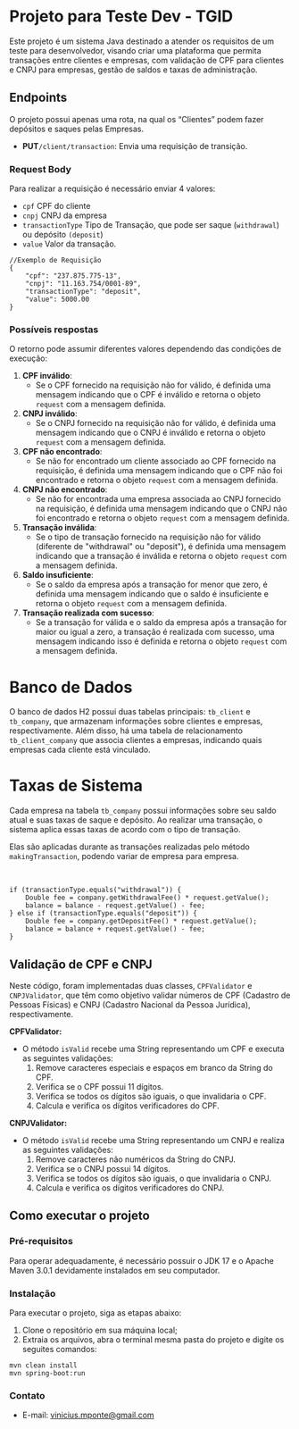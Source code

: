 # Projeto para Teste Dev - TGID

Este projeto é um sistema Java destinado a atender os requisitos de um teste para desenvolvedor, visando criar uma plataforma que permita transações entre clientes e empresas, com validação de CPF para clientes e CNPJ para empresas, gestão de saldos e taxas de administração.

## Endpoints

O projeto possui apenas uma rota, na qual os “Clientes” podem fazer depósitos e saques pelas Empresas.

- **PUT**`/client/transaction`: Envia uma requisição de transição.

### **Request Body**

Para realizar a requisição é necessário enviar 4 valores:

- `cpf` CPF do cliente
- `cnpj` CNPJ da empresa
- `transactionType` Tipo de Transação, que pode ser saque (`withdrawal`) ou depósito  `(deposit`)
- `value` Valor da transação.

```
//Exemplo de Requisição
{
    "cpf": "237.875.775-13",
    "cnpj": "11.163.754/0001-89",
    "transactionType": "deposit",
    "value": 5000.00
}
```

### Possíveis respostas

O retorno pode assumir diferentes valores dependendo das condições de execução:

1. **CPF inválido**:
   - Se o CPF fornecido na requisição não for válido, é definida uma mensagem indicando que o CPF é inválido e retorna o objeto `request` com a mensagem definida.
2. **CNPJ inválido**:
   - Se o CNPJ fornecido na requisição não for válido, é definida uma mensagem indicando que o CNPJ é inválido e retorna o objeto `request` com a mensagem definida.
3. **CPF não encontrado**:
   - Se não for encontrado um cliente associado ao CPF fornecido na requisição, é definida uma mensagem indicando que o CPF não foi encontrado e retorna o objeto `request` com a mensagem definida.
4. **CNPJ não encontrado**:
   - Se não for encontrada uma empresa associada ao CNPJ fornecido na requisição, é definida uma mensagem indicando que o CNPJ não foi encontrado e retorna o objeto `request` com a mensagem definida.
5. **Transação inválida**:
   - Se o tipo de transação fornecido na requisição não for válido (diferente de "withdrawal" ou "deposit"), é definida uma mensagem indicando que a transação é inválida e retorna o objeto `request` com a mensagem definida.
6. **Saldo insuficiente**:
   - Se o saldo da empresa após a transação for menor que zero, é definida uma mensagem indicando que o saldo é insuficiente e retorna o objeto `request` com a mensagem definida.
7. **Transação realizada com sucesso**:
   - Se a transação for válida e o saldo da empresa após a transação for maior ou igual a zero, a transação é realizada com sucesso, uma mensagem indicando isso é definida e retorna o objeto `request` com a mensagem definida.

# Banco de Dados

O banco de dados H2 possui duas tabelas principais: `tb_client` e `tb_company`, que armazenam informações sobre clientes e empresas, respectivamente. Além disso, há uma tabela de relacionamento `tb_client_company` que associa clientes a empresas, indicando quais empresas cada cliente está vinculado.

# Taxas de Sistema

Cada empresa na tabela `tb_company` possui informações sobre seu saldo atual e suas taxas de saque e depósito. Ao realizar uma transação, o sistema aplica essas taxas de acordo com o tipo de transação.

Elas são aplicadas durante as transações realizadas pelo método `makingTransaction`, podendo variar de empresa para empresa.

‌

```
if (transactionType.equals("withdrawal")) {
    Double fee = company.getWithdrawalFee() * request.getValue();
    balance = balance - request.getValue() - fee;
} else if (transactionType.equals("deposit")) {
    Double fee = company.getDepositFee() * request.getValue();
    balance = balance + request.getValue() - fee;
}
```

## **Validação de CPF e CNPJ**

Neste código, foram implementadas duas classes, `CPFValidator` e `CNPJValidator`, que têm como objetivo validar números de CPF (Cadastro de Pessoas Físicas) e CNPJ (Cadastro Nacional da Pessoa Jurídica), respectivamente.

**CPFValidator:**

- O método `isValid` recebe uma String representando um CPF e executa as seguintes validações:
  1. Remove caracteres especiais e espaços em branco da String do CPF.
  2. Verifica se o CPF possui 11 dígitos.
  3. Verifica se todos os dígitos são iguais, o que invalidaria o CPF.
  4. Calcula e verifica os dígitos verificadores do CPF.

**CNPJValidator:**

- O método `isValid` recebe uma String representando um CNPJ e realiza as seguintes validações:
  1. Remove caracteres não numéricos da String do CNPJ.
  2. Verifica se o CNPJ possui 14 dígitos.
  3. Verifica se todos os dígitos são iguais, o que invalidaria o CNPJ.
  4. Calcula e verifica os dígitos verificadores do CNPJ.

## Como executar o projeto

### Pré-requisitos

Para operar adequadamente, é necessário possuir o JDK 17 e o Apache Maven 3.0.1 devidamente instalados em seu computador.

### Instalação

Para executar o projeto, siga as etapas abaixo:

1. Clone o repositório em sua máquina local;
2. Extraia os arquivos, abra o terminal mesma pasta do projeto e digite os seguites comandos:

```
mvn clean install
mvn spring-boot:run
```
### Contato

- E-mail: vinicius.mponte@gmail.com

